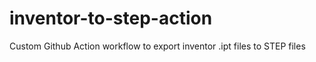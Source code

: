 # inventor-to-step-action
Custom Github Action workflow to export inventor .ipt files to STEP files
